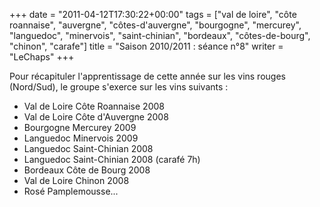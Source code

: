+++
date = "2011-04-12T17:30:22+00:00"
tags = ["val de loire", "côte roannaise", "auvergne", "côtes-d'auvergne", "bourgogne", "mercurey", "languedoc", "minervois", "saint-chinian", "bordeaux", "côtes-de-bourg", "chinon", "carafe"]
title = "Saison 2010/2011 : séance n°8"
writer = "LeChaps"
+++

Pour récapituler l'apprentissage de cette année sur les vins rouges (Nord/Sud), le groupe s'exerce sur les vins suivants :

* Val de Loire Côte Roannaise 2008
* Val de Loire Côte d'Auvergne 2008
* Bourgogne Mercurey 2009
* Languedoc Minervois 2009
* Languedoc Saint-Chinian 2008
* Languedoc Saint-Chinian 2008 (carafé 7h)
* Bordeaux Côte de Bourg 2008
* Val de Loire Chinon 2008
* Rosé Pamplemousse...